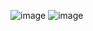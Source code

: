 ![image](https://github.com/user-attachments/assets/efa8ebeb-d548-49b1-8557-ae73f29d0e25)
![image](https://github.com/user-attachments/assets/a0ba9d00-6536-4a1d-a525-a5cf7d244a75)
